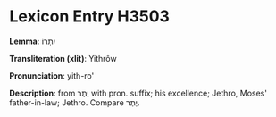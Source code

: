 # Lexicon Entry H3503

**Lemma**: יִתְרוֹ

**Transliteration (xlit)**: Yithrôw

**Pronunciation**: yith-ro'

**Description**:
from יֶתֶר with pron. suffix; his excellence; Jethro, Moses' father-in-law; Jethro. Compare יֶתֶר.
